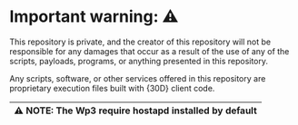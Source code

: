 # Important warning: ⚠️
This repository is private, and the creator of this repository will not be responsible for any damages that occur as a result of the use of any of the scripts, payloads, programs, or anything presented in this repository.

Any scripts, software, or other services offered in this repository are proprietary execution files built with {30D} client code.

| :warning: NOTE: The Wp3 require hostapd installed by default |
| --- |


<a src="https://github.com/osamarzq/127.1.23.30d/blob/main/doc/photo.png
" /></a>
